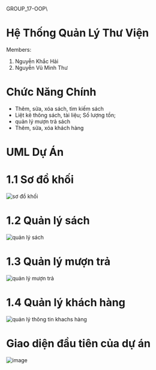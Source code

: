 GROUP_17-OOP\
# Hệ Thống Quản Lý Thư Viện

Members:
1. Nguyễn Khắc Hải
2. Nguyễn Vũ Minh Thư

# Chức Năng Chính

+ Thêm, sửa, xóa sách, tìm kiếm sách
+ Liệt kê thông sách, tài liệu; Số lượng tồn; 
+ quản lý mượn trả sách
+ Thêm, sửa, xóa khách hàng

# UML Dự Án
# 1.1 Sơ đồ khối
![sơ đồ khối](https://github.com/user-attachments/assets/4308bc62-b598-4e3b-8797-286f30e84450)

# 1.2 Quản lý sách
![quản lý sách](https://github.com/user-attachments/assets/ac963965-fafa-4afd-a328-13319c10e4e8)

# 1.3 Quản lý mượn trả
![quản lý mượn trả](https://github.com/user-attachments/assets/5565c4f6-85fc-4f35-9664-406353b854dd)

# 1.4 Quản lý khách hàng
![quản lý thông tin khachs hàng](https://github.com/user-attachments/assets/eec7e22c-ec91-472a-a9cf-e427e0aaec5c)

# Giao diện đầu tiên của dự án
![image](https://github.com/user-attachments/assets/153998a5-e567-4c58-830c-72e1cfbb2e73)


